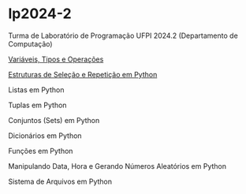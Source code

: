 # lp2024-2

Turma de Laboratório de Programação UFPI 2024.2 (Departamento de Computação)

[Variáveis, Tipos e Operações](https://github.com/armandossrecife/lp2024-2/blob/main/variaveis.md)

[Estruturas de Seleção e Repetição em Python](https://github.com/armandossrecife/lp2024-2/blob/main/selecao_repeticao.md)

Listas em Python

Tuplas em Python

Conjuntos (Sets) em Python

Dicionários em Python

Funções em Python

Manipulando Data, Hora e Gerando Números Aleatórios em Python

Sistema de Arquivos em Python
